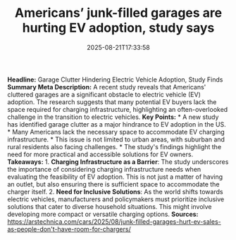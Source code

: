 ﻿---
title: "Americans’ junk-filled garages are hurting EV adoption, study says"
date: "2025-08-21T17:33:58"
category: "Markets"
summary: ""
slug: "americans junkfilled garages are hurting ev adoption study s"
source_urls:
  - "https://arstechnica.com/cars/2025/08/junk-filled-garages-hurt-ev-sales-as-people-dont-have-room-for-chargers/"
seo:
  title: "Americans’ junk-filled garages are hurting EV adoption, study says | Hash n Hedge"
  description: ""
  keywords: ["news", "markets", "brief"]
---
**Headline:** Garage Clutter Hindering Electric Vehicle Adoption, Study Finds  **Summary Meta Description:** A recent study reveals that Americans' cluttered garages are a significant obstacle to electric vehicle (EV) adoption. The research suggests that many potential EV buyers lack the space required for charging infrastructure, highlighting an often-overlooked challenge in the transition to electric vehicles.  **Key Points:**  * A new study has identified garage clutter as a major hindrance to EV adoption in the US. * Many Americans lack the necessary space to accommodate EV charging infrastructure. * This issue is not limited to urban areas, with suburban and rural residents also facing challenges. * The study's findings highlight the need for more practical and accessible solutions for EV owners.  **Takeaways:**  1. **Charging Infrastructure as a Barrier**: The study underscores the importance of considering charging infrastructure needs when evaluating the feasibility of EV adoption. This is not just a matter of having an outlet, but also ensuring there is sufficient space to accommodate the charger itself. 2. **Need for Inclusive Solutions**: As the world shifts towards electric vehicles, manufacturers and policymakers must prioritize inclusive solutions that cater to diverse household situations. This might involve developing more compact or versatile charging options.  **Sources:**  https://arstechnica.com/cars/2025/08/junk-filled-garages-hurt-ev-sales-as-people-don't-have-room-for-chargers/ 
